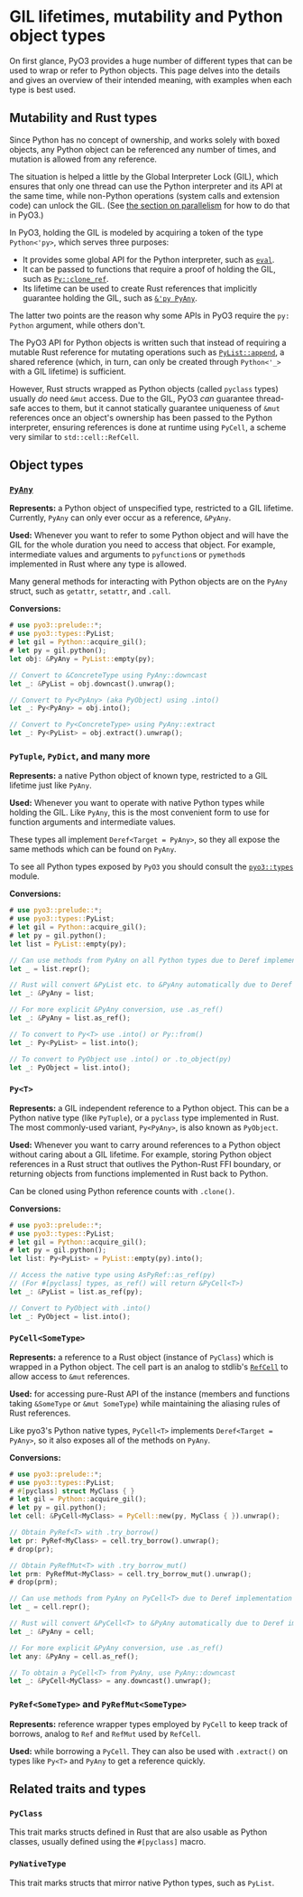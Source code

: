 # GIL lifetimes, mutability and Python object types

On first glance, PyO3 provides a huge number of different types that can be used
to wrap or refer to Python objects.  This page delves into the details and gives
an overview of their intended meaning, with examples when each type is best
used.


## Mutability and Rust types

Since Python has no concept of ownership, and works solely with boxed objects,
any Python object can be referenced any number of times, and mutation is allowed
from any reference.

The situation is helped a little by the Global Interpreter Lock (GIL), which
ensures that only one thread can use the Python interpreter and its API at the
same time, while non-Python operations (system calls and extension code) can
unlock the GIL.  (See [the section on parallelism](parallelism.md) for how to do
that in PyO3.)

In PyO3, holding the GIL is modeled by acquiring a token of the type
`Python<'py>`, which serves three purposes:

* It provides some global API for the Python interpreter, such as
  [`eval`][eval].
* It can be passed to functions that require a proof of holding the GIL,
  such as [`Py::clone_ref`][clone_ref].
* Its lifetime can be used to create Rust references that implicitly guarantee
  holding the GIL, such as [`&'py PyAny`][PyAny].

The latter two points are the reason why some APIs in PyO3 require the `py:
Python` argument, while others don't.

The PyO3 API for Python objects is written such that instead of requiring a
mutable Rust reference for mutating operations such as
[`PyList::append`][PyList_append], a shared reference (which, in turn, can only
be created through `Python<'_>` with a GIL lifetime) is sufficient.

However, Rust structs wrapped as Python objects (called `pyclass` types) usually
*do* need `&mut` access.  Due to the GIL, PyO3 *can* guarantee thread-safe acces
to them, but it cannot statically guarantee uniqueness of `&mut` references once
an object's ownership has been passed to the Python interpreter, ensuring
references is done at runtime using `PyCell`, a scheme very similar to
`std::cell::RefCell`.


## Object types

### [`PyAny`][PyAny]

**Represents:** a Python object of unspecified type, restricted to a GIL
lifetime.  Currently, `PyAny` can only ever occur as a reference, `&PyAny`.

**Used:** Whenever you want to refer to some Python object and will have the
GIL for the whole duration you need to access that object. For example,
intermediate values and arguments to `pyfunction`s or `pymethod`s implemented
in Rust where any type is allowed.

Many general methods for interacting with Python objects are on the `PyAny` struct,
such as `getattr`, `setattr`, and `.call`.

**Conversions:**

```rust
# use pyo3::prelude::*;
# use pyo3::types::PyList;
# let gil = Python::acquire_gil();
# let py = gil.python();
let obj: &PyAny = PyList::empty(py);

// Convert to &ConcreteType using PyAny::downcast
let _: &PyList = obj.downcast().unwrap();

// Convert to Py<PyAny> (aka PyObject) using .into()
let _: Py<PyAny> = obj.into();

// Convert to Py<ConcreteType> using PyAny::extract
let _: Py<PyList> = obj.extract().unwrap();
```


### `PyTuple`, `PyDict`, and many more

**Represents:** a native Python object of known type, restricted to a GIL
lifetime just like `PyAny`.

**Used:** Whenever you want to operate with native Python types while holding
the GIL.  Like `PyAny`, this is the most convenient form to use for function
arguments and intermediate values.

These types all implement `Deref<Target = PyAny>`, so they all expose the same
methods which can be found on `PyAny`.

To see all Python types exposed by `PyO3` you should consult the
[`pyo3::types`][pyo3::types] module.

**Conversions:**

```rust
# use pyo3::prelude::*;
# use pyo3::types::PyList;
# let gil = Python::acquire_gil();
# let py = gil.python();
let list = PyList::empty(py);

// Can use methods from PyAny on all Python types due to Deref implementation
let _ = list.repr();

// Rust will convert &PyList etc. to &PyAny automatically due to Deref implementation
let _: &PyAny = list;

// For more explicit &PyAny conversion, use .as_ref()
let _: &PyAny = list.as_ref();

// To convert to Py<T> use .into() or Py::from()
let _: Py<PyList> = list.into();

// To convert to PyObject use .into() or .to_object(py)
let _: PyObject = list.into();
```

### `Py<T>`

**Represents:** a GIL independent reference to a Python object. This can be a Python native type
(like `PyTuple`), or a `pyclass` type implemented in Rust. The most commonly-used variant,
`Py<PyAny>`, is also known as `PyObject`.

**Used:** Whenever you want to carry around references to a Python object without caring about a
GIL lifetime.  For example, storing Python object references in a Rust struct that outlives the
Python-Rust FFI boundary, or returning objects from functions implemented in Rust back to Python.

Can be cloned using Python reference counts with `.clone()`.

**Conversions:**

```rust
# use pyo3::prelude::*;
# use pyo3::types::PyList;
# let gil = Python::acquire_gil();
# let py = gil.python();
let list: Py<PyList> = PyList::empty(py).into();

// Access the native type using AsPyRef::as_ref(py)
// (For #[pyclass] types, as_ref() will return &PyCell<T>)
let _: &PyList = list.as_ref(py);

// Convert to PyObject with .into()
let _: PyObject = list.into();
```

### `PyCell<SomeType>`

**Represents:** a reference to a Rust object (instance of `PyClass`) which is
wrapped in a Python object.  The cell part is an analog to stdlib's
[`RefCell`][RefCell] to allow access to `&mut` references.

**Used:** for accessing pure-Rust API of the instance (members and functions
taking `&SomeType` or `&mut SomeType`) while maintaining the aliasing rules of
Rust references.

Like pyo3's Python native types, `PyCell<T>` implements `Deref<Target = PyAny>`,
so it also exposes all of the methods on `PyAny`.

**Conversions:**

```rust
# use pyo3::prelude::*;
# use pyo3::types::PyList;
# #[pyclass] struct MyClass { }
# let gil = Python::acquire_gil();
# let py = gil.python();
let cell: &PyCell<MyClass> = PyCell::new(py, MyClass { }).unwrap();

// Obtain PyRef<T> with .try_borrow()
let pr: PyRef<MyClass> = cell.try_borrow().unwrap();
# drop(pr);

// Obtain PyRefMut<T> with .try_borrow_mut()
let prm: PyRefMut<MyClass> = cell.try_borrow_mut().unwrap();
# drop(prm);

// Can use methods from PyAny on PyCell<T> due to Deref implementation
let _ = cell.repr();

// Rust will convert &PyCell<T> to &PyAny automatically due to Deref implementation
let _: &PyAny = cell;

// For more explicit &PyAny conversion, use .as_ref()
let any: &PyAny = cell.as_ref();

// To obtain a PyCell<T> from PyAny, use PyAny::downcast
let _: &PyCell<MyClass> = any.downcast().unwrap();
```

### `PyRef<SomeType>` and `PyRefMut<SomeType>`

**Represents:** reference wrapper types employed by `PyCell` to keep track of
borrows, analog to `Ref` and `RefMut` used by `RefCell`.

**Used:** while borrowing a `PyCell`.  They can also be used with `.extract()`
on types like `Py<T>` and `PyAny` to get a reference quickly.


## Related traits and types

### `PyClass`

This trait marks structs defined in Rust that are also usable as Python classes,
usually defined using the `#[pyclass]` macro.

### `PyNativeType`

This trait marks structs that mirror native Python types, such as `PyList`.


[eval]: https://docs.rs/pyo3/latest/pyo3/struct.Python.html#method.eval
[clone_ref]: https://docs.rs/pyo3/latest/pyo3/struct.Py.html#method.clone_ref
[pyo3::types]: https://docs.rs/pyo3/latest/pyo3/types/index.html
[PyAny]: https://docs.rs/pyo3/latest/pyo3/types/struct.PyAny.html
[PyList_append]: https://docs.rs/pyo3/latest/pyo3/types/struct.PyList.html#method.append
[RefCell]: https://doc.rust-lang.org/std/cell/struct.RefCell.html
